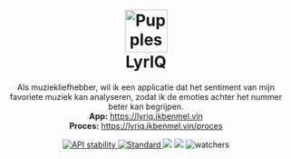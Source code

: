 <h1 align='center'>
  <img src='https://i.imgur.com/okK20S9.png' alt='Pupples' height="75"/> <br>
  LyrIQ
</h1>
<p align="center">
  Als muziekliefhebber, wil ik een applicatie dat het sentiment van mijn favoriete muziek kan analyseren, zodat ik de emoties achter het nummer beter kan begrijpen.
  <br>    
  <strong>App:</strong> <a href="https://lyriq.ikbenmel.vin"> https://lyriq.ikbenmel.vin </a> <br>
  <strong>Proces:</strong> <a href="https://lyriq.ikbenmel.vin/proces"> https://lyriq.ikbenmel.vin/proces </a>
</p>

<div align="center">
<!-- Stability -->
  <a href="https://nodejs.org/api/documentation.html#documentation_stability_index">
    <img src="https://img.shields.io/badge/stability-unstable-red.svg?style=flat-square"
      alt="API stability" />
  </a>
<!-- Standard -->
  <a href="https://standardjs.com">
    <img src="https://img.shields.io/badge/code%20style-standard-brightgreen.svg?style=flat-square"
      alt="Standard" />
  </a>
<!-- Commit Activity -->
  <img src="https://img.shields.io/github/commit-activity/w/melvinidema/css-to-the-rescue-2223" />
<!-- Last Commit -->
  <img src="https://img.shields.io/github/last-commit/melvinidema/css-to-the-rescue-2223" />
<!-- Stars -->
  <img src="https://img.shields.io/github/stars/melvinidema/css-to-the-rescue-2223?style=social" alt="watchers" />
</div>